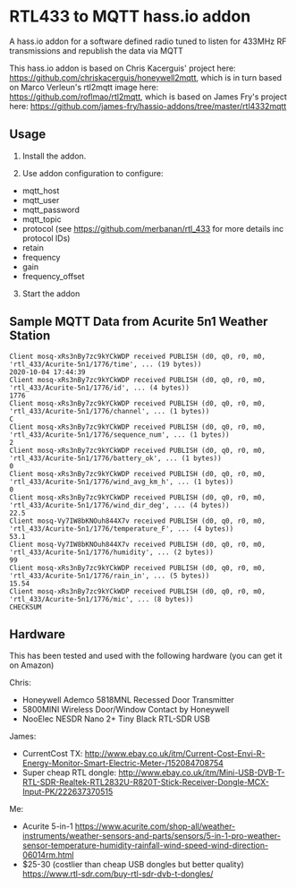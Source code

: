 # RTL433 to MQTT hass.io addon
A hass.io addon for a software defined radio tuned to listen for 433MHz RF transmissions and republish the data via MQTT

This hass.io addon is based on Chris Kacerguis' project here: https://github.com/chriskacerguis/honeywell2mqtt,
which is in turn based on Marco Verleun's rtl2mqtt image here: https://github.com/roflmao/rtl2mqtt,
which is based on James Fry's project here: https://github.com/james-fry/hassio-addons/tree/master/rtl4332mqtt

## Usage

1) Install the addon.

2) Use addon configuration to configure:
- mqtt_host
- mqtt_user
- mqtt_password
- mqtt_topic
- protocol (see https://github.com/merbanan/rtl_433 for more details inc protocol IDs)
- retain
- frequency
- gain
- frequency_offset

3) Start the addon


## Sample MQTT Data from Acurite 5n1 Weather Station
```
Client mosq-xRs3nBy7zc9kYCkWDP received PUBLISH (d0, q0, r0, m0, 'rtl_433/Acurite-5n1/1776/time', ... (19 bytes))
2020-10-04 17:44:39
Client mosq-xRs3nBy7zc9kYCkWDP received PUBLISH (d0, q0, r0, m0, 'rtl_433/Acurite-5n1/1776/id', ... (4 bytes))
1776
Client mosq-xRs3nBy7zc9kYCkWDP received PUBLISH (d0, q0, r0, m0, 'rtl_433/Acurite-5n1/1776/channel', ... (1 bytes))
C
Client mosq-xRs3nBy7zc9kYCkWDP received PUBLISH (d0, q0, r0, m0, 'rtl_433/Acurite-5n1/1776/sequence_num', ... (1 bytes))
2
Client mosq-xRs3nBy7zc9kYCkWDP received PUBLISH (d0, q0, r0, m0, 'rtl_433/Acurite-5n1/1776/battery_ok', ... (1 bytes))
0
Client mosq-xRs3nBy7zc9kYCkWDP received PUBLISH (d0, q0, r0, m0, 'rtl_433/Acurite-5n1/1776/wind_avg_km_h', ... (1 bytes))
0
Client mosq-xRs3nBy7zc9kYCkWDP received PUBLISH (d0, q0, r0, m0, 'rtl_433/Acurite-5n1/1776/wind_dir_deg', ... (4 bytes))
22.5
Client mosq-Vy7IW8bKNOuh844X7v received PUBLISH (d0, q0, r0, m0, 'rtl_433/Acurite-5n1/1776/temperature_F', ... (4 bytes))
53.1
Client mosq-Vy7IW8bKNOuh844X7v received PUBLISH (d0, q0, r0, m0, 'rtl_433/Acurite-5n1/1776/humidity', ... (2 bytes))
99
Client mosq-xRs3nBy7zc9kYCkWDP received PUBLISH (d0, q0, r0, m0, 'rtl_433/Acurite-5n1/1776/rain_in', ... (5 bytes))
15.54
Client mosq-xRs3nBy7zc9kYCkWDP received PUBLISH (d0, q0, r0, m0, 'rtl_433/Acurite-5n1/1776/mic', ... (8 bytes))
CHECKSUM
```

## Hardware

This has been tested and used with the following hardware (you can get it on Amazon)

Chris:
- Honeywell Ademco 5818MNL Recessed Door Transmitter
- 5800MINI Wireless Door/Window Contact by Honeywell
- NooElec NESDR Nano 2+ Tiny Black RTL-SDR USB

James:
- CurrentCost TX: http://www.ebay.co.uk/itm/Current-Cost-Envi-R-Energy-Monitor-Smart-Electric-Meter-/152084708754
- Super cheap RTL dongle: http://www.ebay.co.uk/itm/Mini-USB-DVB-T-RTL-SDR-Realtek-RTL2832U-R820T-Stick-Receiver-Dongle-MCX-Input-PK/222637370515

Me:
- Acurite 5-in-1 https://www.acurite.com/shop-all/weather-instruments/weather-sensors-and-parts/sensors/5-in-1-pro-weather-sensor-temperature-humidity-rainfall-wind-speed-wind-direction-06014rm.html
- $25-30 (costlier than cheap USB dongles but better quality) https://www.rtl-sdr.com/buy-rtl-sdr-dvb-t-dongles/
